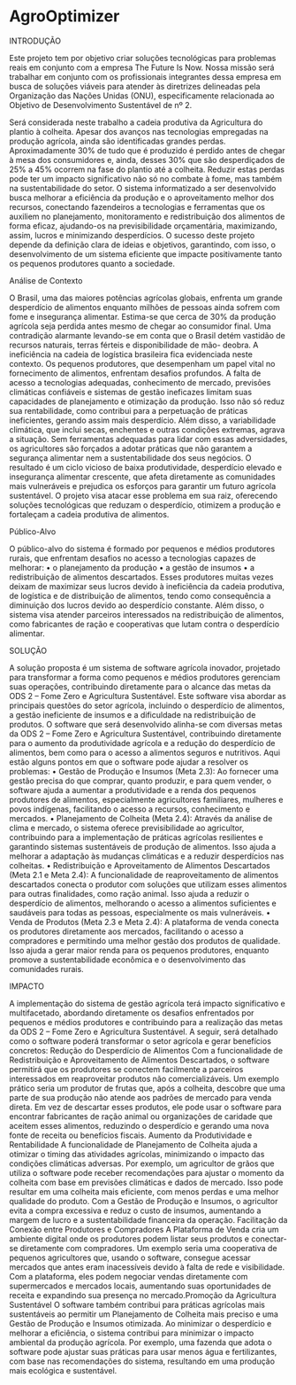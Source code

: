 # AgroOptimizer  

INTRODUÇÃO

Este projeto tem por objetivo criar soluções tecnológicas para problemas reais
em conjunto com a empresa The Future Is Now.
Nossa missão será trabalhar em conjunto com os profissionais integrantes dessa
empresa em busca de soluções viáveis para atender às diretrizes delineadas pela
Organização das Nações Unidas (ONU), especificamente relacionada ao Objetivo de
Desenvolvimento Sustentável de nº 2.

Será considerada neste trabalho a cadeia produtiva da Agricultura do plantio à
colheita. Apesar dos avanços nas tecnologias empregadas na produção agrícola, ainda
são identificadas grandes perdas. Aproximadamente 30% de tudo que é produzido é
perdido antes de chegar à mesa dos consumidores e, ainda, desses 30% que são
desperdiçados de 25% a 45% ocorrem na fase do plantio até a colheita. Reduzir estas
perdas pode ter um impacto significativo não só no combate à fome, mas também na
sustentabilidade do setor.
O sistema informatizado a ser desenvolvido busca melhorar a eficiência da
produção e o aproveitamento melhor dos recursos, conectando fazendeiros a
tecnologias e ferramentas que os auxiliem no planejamento, monitoramento e
redistribuição dos alimentos de forma eficaz, ajudando-os na previsibilidade
orçamentária, maximizando, assim, lucros e minimizando desperdícios.
O sucesso deste projeto depende da definição clara de ideias e objetivos,
garantindo, com isso, o desenvolvimento de um sistema eficiente que impacte
positivamente tanto os pequenos produtores quanto a sociedade.

Análise de Contexto

O Brasil, uma das maiores potências agrícolas globais, enfrenta um grande
desperdício de alimentos enquanto milhões de pessoas ainda sofrem com fome e
insegurança alimentar.
Estima-se que cerca de 30% da produção agrícola seja perdida antes mesmo de
chegar ao consumidor final. Uma contradição alarmante levando-se em conta que o
Brasil detém vastidão de recursos naturais, terras férteis e disponibilidade de mão-
deobra. A ineficiência na cadeia de logística brasileira fica evidenciada neste contexto.
Os pequenos produtores, que desempenham um papel vital no fornecimento de
alimentos, enfrentam desafios profundos. A falta de acesso a tecnologias adequadas,
conhecimento de mercado, previsões climáticas confiáveis e sistemas de gestão
ineficazes limitam suas capacidades de planejamento e otimização da produção. Isso
não só reduz sua rentabilidade, como contribui para a perpetuação de práticas
ineficientes, gerando assim mais desperdício.
Além disso, a variabilidade climática, que inclui secas, enchentes e outras
condições extremas, agrava a situação. Sem ferramentas adequadas para lidar com
essas adversidades, os agricultores são forçados a adotar práticas que não garantem a
segurança alimentar nem a sustentabilidade dos seus negócios. O resultado é um ciclo
vicioso de baixa produtividade, desperdício elevado e insegurança alimentar crescente,
que afeta diretamente as comunidades mais vulneráveis e prejudica os esforços para
garantir um futuro agrícola sustentável.
O projeto visa atacar esse problema em sua raiz, oferecendo soluções
tecnológicas que reduzam o desperdício, otimizem a produção e fortaleçam a cadeia
produtiva de alimentos.

Público-Alvo

O público-alvo do sistema é formado por pequenos e médios produtores rurais, que
enfrentam desafios no acesso a tecnologias capazes de melhorar:
• o planejamento da produção
• a gestão de insumos
• a redistribuição de alimentos descartados.
Esses produtores muitas vezes deixam de maximizar seus lucros devido à
ineficiência da cadeia produtiva, de logística e de distribuição de alimentos, tendo
como consequência a diminuição dos lucros devido ao desperdício constante. Além
disso, o sistema visa atender parceiros interessados na redistribuição de alimentos,
como fabricantes de ração e cooperativas que lutam contra o desperdício alimentar.

SOLUÇÃO

A solução proposta é um sistema de software agrícola inovador, projetado para
transformar a forma como pequenos e médios produtores gerenciam suas operações,
contribuindo diretamente para o alcance das metas da ODS 2 – Fome Zero e
Agricultura Sustentável.
Este software visa abordar as principais questões do setor agrícola, incluindo o
desperdício de alimentos, a gestão ineficiente de insumos e a dificuldade na
redistribuição de produtos.
O software que será desenvolvido alinha-se com diversas metas da ODS 2 – Fome
Zero e Agricultura Sustentável, contribuindo diretamente para o aumento da
produtividade agrícola e a redução do desperdício de alimentos, bem como para o
acesso a alimentos seguros e nutritivos. Aqui estão alguns pontos em que o software
pode ajudar a resolver os problemas:
• Gestão de Produção e Insumos (Meta 2.3): Ao fornecer uma gestão precisa do
que comprar, quanto produzir, e para quem vender, o software ajuda a
aumentar a produtividade e a renda dos pequenos produtores de alimentos,
especialmente agricultores familiares, mulheres e povos indígenas, facilitando
o acesso a recursos, conhecimento e mercados.
• Planejamento de Colheita (Meta 2.4): Através da análise de clima e mercado,
o sistema oferece previsibilidade ao agricultor, contribuindo para a
implementação de práticas agrícolas resilientes e garantindo sistemas
sustentáveis de produção de alimentos. Isso ajuda a melhorar a adaptação às
mudanças climáticas e a reduzir desperdícios nas colheitas.
• Redistribuição e Aproveitamento de Alimentos Descartados (Meta 2.1 e Meta
2.4): A funcionalidade de reaproveitamento de alimentos descartados conecta
o produtor com soluções que utilizam esses alimentos para outras finalidades,
como ração animal. Isso ajuda a reduzir o desperdício de alimentos, melhorando
o acesso a alimentos suficientes e saudáveis para todas as pessoas,
especialmente os mais vulneráveis.
• Venda de Produtos (Meta 2.3 e Meta 2.4): A plataforma de venda conecta os
produtores diretamente aos mercados, facilitando o acesso a compradores e
permitindo uma melhor gestão dos produtos de qualidade. Isso ajuda a gerar
maior renda para os pequenos produtores, enquanto promove a
sustentabilidade econômica e o desenvolvimento das comunidades rurais.


IMPACTO

A implementação do sistema de gestão agrícola terá impacto significativo e
multifacetado, abordando diretamente os desafios enfrentados por pequenos e médios
produtores e contribuindo para a realização das metas da ODS 2 – Fome Zero e
Agricultura Sustentável.
A seguir, será detalhado como o software poderá transformar o setor agrícola e
gerar benefícios concretos:
Redução do Desperdício de Alimentos
Com a funcionalidade de Redistribuição e Aproveitamento de Alimentos
Descartados, o software permitirá que os produtores se conectem facilmente a
parceiros interessados em reaproveitar produtos não comercializáveis. Um exemplo
prático seria um produtor de frutas que, após a colheita, descobre que uma parte de
sua produção não atende aos padrões de mercado para venda direta. Em vez de
descartar esses produtos, ele pode usar o software para encontrar fabricantes de ração
animal ou organizações de caridade que aceitem esses alimentos, reduzindo o
desperdício e gerando uma nova fonte de receita ou benefícios fiscais.
Aumento da Produtividade e Rentabilidade
A funcionalidade de Planejamento de Colheita ajuda a otimizar o timing das
atividades agrícolas, minimizando o impacto das condições climáticas adversas. Por
exemplo, um agricultor de grãos que utiliza o software pode receber recomendações
para ajustar o momento da colheita com base em previsões climáticas e dados de
mercado. Isso pode resultar em uma colheita mais eficiente, com menos perdas e uma
melhor qualidade do produto. Com a Gestão de Produção e Insumos, o agricultor evita
a compra excessiva e reduz o custo de insumos, aumentando a margem de lucro e a
sustentabilidade financeira da operação.
Facilitação da Conexão entre Produtores e Compradores
A Plataforma de Venda cria um ambiente digital onde os produtores podem listar
seus produtos e conectar-se diretamente com compradores. Um exemplo seria uma
cooperativa de pequenos agricultores que, usando o software, consegue acessar
mercados que antes eram inacessíveis devido à falta de rede e visibilidade. Com a
plataforma, eles podem negociar vendas diretamente com supermercados e mercados
locais, aumentando suas oportunidades de receita e expandindo sua presença no
mercado.Promoção da Agricultura Sustentável
O software também contribui para práticas agrícolas mais sustentáveis ao
permitir um Planejamento de Colheita mais preciso e uma Gestão de Produção e
Insumos otimizada. Ao minimizar o desperdício e melhorar a eficiência, o sistema
contribui para minimizar o impacto ambiental da produção agrícola. Por exemplo, uma
fazenda que adota o software pode ajustar suas práticas para usar menos água e
fertilizantes, com base nas recomendações do sistema, resultando em uma produção
mais ecológica e sustentável.